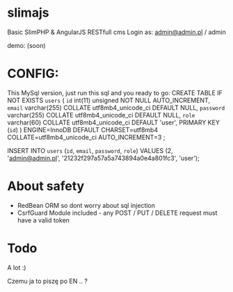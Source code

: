 slimajs
======
Basic SlimPHP &amp; AngularJS RESTfull cms
Login as:
admin@admin.pl / admin

demo: (soon)


CONFIG:
===
This MySql version, just run this sql and you ready to go:
CREATE TABLE IF NOT EXISTS `users` (
  `id` int(11) unsigned NOT NULL AUTO_INCREMENT,
  `email` varchar(255) COLLATE utf8mb4_unicode_ci DEFAULT NULL,
  `password` varchar(255) COLLATE utf8mb4_unicode_ci DEFAULT NULL,
  `role` varchar(60) COLLATE utf8mb4_unicode_ci DEFAULT 'user',
  PRIMARY KEY (`id`)
) ENGINE=InnoDB  DEFAULT CHARSET=utf8mb4 COLLATE=utf8mb4_unicode_ci AUTO_INCREMENT=3 ;

INSERT INTO `users` (`id`, `email`, `password`, `role`) VALUES
(2, 'admin@admin.pl', '21232f297a57a5a743894a0e4a801fc3', 'user');



About safety
===
* RedBean ORM so dont worry about sql injection
* CsrfGuard Module included - any POST / PUT / DELETE request must have a valid token


Todo
===
A lot :)


Czemu ja to piszę po EN .. ?
